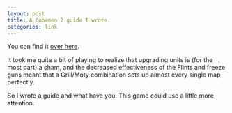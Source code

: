 ```yaml
---
layout: post
title: A Cubemen 2 guide I wrote.
categories: link
---
```

You can find it [over here](http://steamcommunity.com/sharedfiles/filedetails/?id=153652787).

It took me quite a bit of playing to realize that upgrading units is (for the most part) a sham, and the decreased effectiveness of the Flints and freeze guns meant that a Grill/Moty combination sets up almost every single map perfectly.

So I wrote a guide and what have you. This game could use a little more attention.
